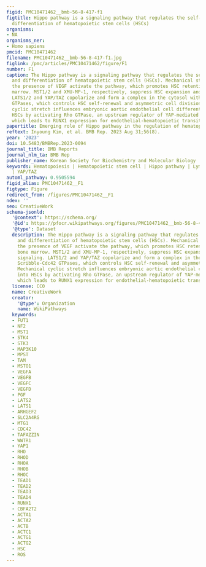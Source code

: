 ```yaml
---
figid: PMC10471462__bmb-56-8-417-f1
figtitle: Hippo pathway is a signaling pathway that regulates the self-renewal and
  differentiation of hematopoietic stem cells (HSCs)
organisms:
- NA
organisms_ner:
- Homo sapiens
pmcid: PMC10471462
filename: PMC10471462__bmb-56-8-417-f1.jpg
figlink: /pmc/articles/PMC10471462/figure/F1
number: F1
caption: The Hippo pathway is a signaling pathway that regulates the self-renewal
  and differentiation of hematopoietic stem cells (HSCs). Mechanical stresses and
  the presence of VEGF activate the pathway, which promotes HSC retention in the bone
  marrow. MST1/2 and XMU-MP-1, respectively, suppress HSC expansion and ROS signaling.
  LATS1/2 and YAP/TAZ copolarize and form a complex in the cytosol with Scribble-Cdc42
  GTPases, which controls HSC self-renewal and asymmetric cell division. Mechanical
  cyclic stretch influences embryonic aortic endothelial cell differentiation into
  HSCs by activating Rho GTPase, an upstream regulator of YAP-mediated mechanotransduction,
  which leads to RUNX1 expression for endothelial-hematopoietic transition (EHT)
papertitle: Emerging role of Hippo pathway in the regulation of hematopoiesis
reftext: Inyoung Kim, et al. BMB Rep. 2023 Aug 31;56(8).
year: '2023'
doi: 10.5483/BMBRep.2023-0094
journal_title: BMB Reports
journal_nlm_ta: BMB Rep
publisher_name: Korean Society for Biochemistry and Molecular Biology
keywords: Hematopoiesis | Hematopoietic stem cell | Hippo pathway | Lymphopoiesis
  | YAP/TAZ
automl_pathway: 0.9505594
figid_alias: PMC10471462__F1
figtype: Figure
redirect_from: /figures/PMC10471462__F1
ndex: ''
seo: CreativeWork
schema-jsonld:
  '@context': https://schema.org/
  '@id': https://pfocr.wikipathways.org/figures/PMC10471462__bmb-56-8-417-f1.html
  '@type': Dataset
  description: The Hippo pathway is a signaling pathway that regulates the self-renewal
    and differentiation of hematopoietic stem cells (HSCs). Mechanical stresses and
    the presence of VEGF activate the pathway, which promotes HSC retention in the
    bone marrow. MST1/2 and XMU-MP-1, respectively, suppress HSC expansion and ROS
    signaling. LATS1/2 and YAP/TAZ copolarize and form a complex in the cytosol with
    Scribble-Cdc42 GTPases, which controls HSC self-renewal and asymmetric cell division.
    Mechanical cyclic stretch influences embryonic aortic endothelial cell differentiation
    into HSCs by activating Rho GTPase, an upstream regulator of YAP-mediated mechanotransduction,
    which leads to RUNX1 expression for endothelial-hematopoietic transition (EHT)
  license: CC0
  name: CreativeWork
  creator:
    '@type': Organization
    name: WikiPathways
  keywords:
  - FUT1
  - NF2
  - MST1
  - STK4
  - STK3
  - MAP3K10
  - MPST
  - TAM
  - MSTO1
  - VEGFA
  - VEGFB
  - VEGFC
  - VEGFD
  - PGF
  - LATS2
  - LATS1
  - ARHGEF2
  - SLC2A4RG
  - MTG1
  - CDC42
  - TAFAZZIN
  - WWTR1
  - YAP1
  - RHO
  - RHOD
  - RHOA
  - RHOB
  - RHOC
  - TEAD1
  - TEAD2
  - TEAD3
  - TEAD4
  - RUNX1
  - CBFA2T2
  - ACTA1
  - ACTA2
  - ACTB
  - ACTC1
  - ACTG1
  - ACTG2
  - HSC
  - ROS
---
```

